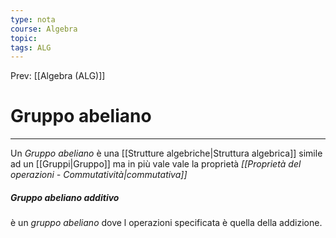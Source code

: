 ```yaml
---
type: nota
course: Algebra
topic: 
tags: ALG
---
```


Prev: [[Algebra (ALG)]]

# Gruppo abeliano
---
Un _Gruppo abeliano_ è una [[Strutture algebriche|Struttura algebrica]] simile ad un  [[Gruppi|Gruppo]]  ma in più vale vale la proprietà _[[Proprietà del operazioni - Commutatività|commutativa]]_
##### Gruppo abeliano additivo
è un _gruppo abeliano_ dove l operazioni specificata è quella della addizione.
